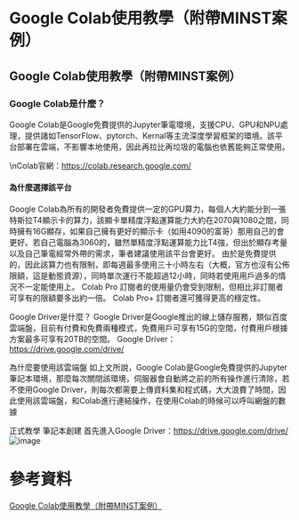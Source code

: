 # Google Colab使用教學（附帶MINST案例）
## Google Colab使用教學（附帶MINST案例）
### Google Colab是什麼？
Google Colab是Google免費提供的Jupyter筆電環境，支援CPU、GPU和NPU處理，提供諸如TensorFlow、pytorch、Kernal等主流深度學習框架的環境。該平台部署在雲端，不影響本地使用，因此再拉比再垃圾的電腦也依舊能夠正常使用。

\nColab官網：https://colab.research.google.com/

#### 為什麼選擇該平台
Google Colab為所有的開發者免費提供一定的GPU算力，每個人大約能分到一張特斯拉T4顯示卡的算力，該顯卡單精度浮點運算能力大約在2070與1080之間，同時擁有16G顯存，如果自己擁有更好的顯示卡（如用4090的富哥）那用自己的會更好。若自己電腦為3060的，雖然單精度浮點運算能力比T4強，但出於顯存考量以及自己筆電經常外帶的需求，筆者建議使用該平台會更好。
由於是免費提供的，因此該算力也有限制，即每週最多使用三十小時左右（大概，官方也沒有公佈限額，這是動態資源），同時單次運行不能超過12小時，同時若使用用戶過多的情況不一定能使用上。
Colab Pro 訂閱者的使用量仍會受到限制，但相比非訂閱者可享有的限額要多出約一倍。 Colab Pro+ 訂閱者還可獲得更高的穩定性。

Google Driver是什麼？
Google Driver是Google推出的線上儲存服務，類似百度雲端盤，目前有付費和免費兩種模式，免費用戶可享有15G的空間，付費用戶根據方案最多可享有20TB的空間。
Google Driver：https://drive.google.com/drive/

為什麼要使用該雲端盤
如上文所說，Google Colab是Google免費提供的Jupyter筆記本環境，那麼每次關閉該環境，伺服器會自動將之前的所有操作進行清除，若不使用Google Driver，則每次都需要上傳資料集和程式碼，大大浪費了時間，因此使用該雲端盤，和Colab進行連結操作，在使用Colab的時候可以呼叫網盤的數據

正式教學
筆記本創建
首先進入Google Driver：https://drive.google.com/drive/
![image]()

# 參考資料
[Google Colab使用教學（附帶MINST案例）]([https://blog.csdn.net/dawnlini/article/details/128236315](https://blog.csdn.net/sggrafaf/article/details/136657651?utm_medium=distribute.pc_relevant.none-task-blog-2~default~baidujs_baidulandingword~default-12-136657651-blog-138222764.235%5ev43%5econtrol&spm=1001.2101.3001.4242.7&utm_relevant_index=15))
